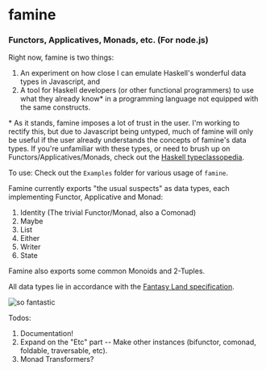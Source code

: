 famine
=== 

### Functors, Applicatives, Monads, etc. (For node.js)

Right now, famine is two things:

1. An experiment on how close I can emulate Haskell's wonderful data types in Javascript, and
2. A tool for Haskell developers (or other functional programmers) to use what they already know\* in a programming language not equipped with the same constructs.

\* As it stands, famine imposes a lot of trust in the user. I'm working to rectify this, but due to Javascript being untyped, much of famine will only be useful if the user already understands the concepts of famine's data types. If you're unfamiliar with these types, or need to brush up on Functors/Applicatives/Monads, check out the [Haskell typeclassopedia](http://www.haskell.org/haskellwiki/Typeclassopedia).

To use: Check out the `Examples` folder for various usage of `famine`.

Famine currently exports "the usual suspects" as data types, each implementing Functor, Applicative and Monad:

1. Identity (The trivial Functor/Monad, also a Comonad)
2. Maybe
3. List
4. Either
5. Writer
6. State

Famine also exports some common Monoids and 2-Tuples.

All data types lie in accordance with the [Fantasy Land specification](https://github.com/fantasyland/fantasy-land).

![so fantastic](https://raw.githubusercontent.com/fantasyland/fantasy-land/master/logo.png)

Todos:

1. Documentation!
2. Expand on the "Etc" part -- Make other instances (bifunctor, comonad, foldable, traversable, etc).
3. Monad Transformers?
